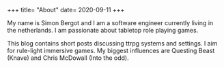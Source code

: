 +++
title= "About"
date= 2020-09-11
+++

My name is Simon Bergot and I am a software engineer currently living in the
netherlands. I am passionate about tabletop role playing games.

This blog contains short posts discussing ttrpg systems and settings. I aim for
rule-light immersive games. My biggest influences are Questing Beast (Knave) and
Chris McDowall (Into the odd).